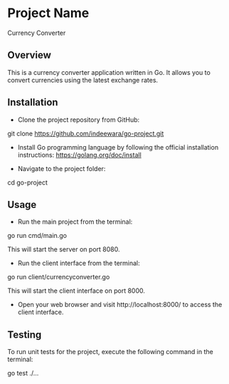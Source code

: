 # Project Name
Currency Converter

## Overview
This is a currency converter application written in Go. It allows you to convert currencies using the latest exchange rates.

## Installation
- Clone the project repository from GitHub:

git clone https://github.com/indeewara/go-project.git
- Install Go programming language by following the official installation instructions: 
https://golang.org/doc/install

- Navigate to the project folder:

cd go-project

## Usage
- Run the main project from the terminal:

go run cmd/main.go

This will start the server on port 8080.

- Run the client interface from the terminal:

go run client/currencyconverter.go

This will start the client interface on port 8000.

- Open your web browser and visit http://localhost:8000/ to access the client interface.

## Testing

To run unit tests for the project, execute the following command in the terminal:

go test ./...









